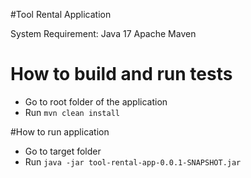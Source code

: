 #Tool Rental Application

System Requirement:
Java 17
Apache Maven

# How to build and run tests
- Go to root folder of the application
- Run `mvn clean install`

#How to run application
- Go to target folder
- Run `java -jar tool-rental-app-0.0.1-SNAPSHOT.jar`
